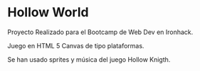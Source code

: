 <h1>Hollow World</h1>

Proyecto Realizado para el Bootcamp de Web Dev en Ironhack.

Juego en HTML 5 Canvas de tipo plataformas.

Se han usado sprites y música del juego Hollow Knigth.
